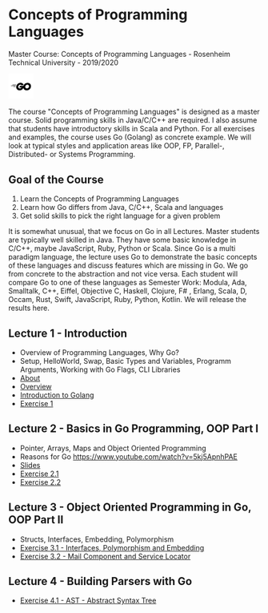 # Concepts of Programming Languages
Master Course: Concepts of Programming Languages - Rosenheim Technical University - 2019/2020

<img src="docs/img/go.png" width="10%">

The course "Concepts of Programming Languages" is designed as a master course. Solid programming skills in Java/C/C++ are required. I also assume that students have introductory skills in Scala and Python. For all exercises and examples, the course uses Go (Golang) as concrete example.
We will look at typical styles and application areas like OOP, FP, Parallel-, Distributed- or Systems Programming. 

## Goal of the Course

1. Learn the Concepts of Programming Languages
2. Learn how Go differs from Java, C/C++, Scala and languages
3. Get solid skills to pick the right language for a given problem

It is somewhat unusual, that we focus on Go in all Lectures. Master students are typically well skilled in Java. They
have some basic knowledge in C/C++, maybe JavaScript, Ruby, Python or Scala. Since Go is a multi paradigm language, the lecture uses Go to demonstrate the basic concepts of these languages and discuss features which are missing in Go. We go from concrete to the abstraction and not vice versa.
Each student will compare Go to one of these languages as Semester Work: Modula, Ada, Smalltalk, C++, Eiffel, Objective C, Haskell, Clojure, F# , Erlang, Scala, D, Occam, Rust, Swift, JavaScript, Ruby, Python, Kotlin. We will release the results here. 

## Lecture 1 - Introduction

- Overview of Programming Languages, Why Go?
- Setup, HelloWorld, Swap, Basic Types and Variables, Programm Arguments, Working with Go Flags, CLI Libraries 
- <a href="docs/1.0-About.pdf">About</a>
- <a href="docs/1.1-Overview.pdf">Overview</a>
- <a href="docs/1.2-Introduction to Golang.pdf">Introduction to Golang</a>
- <a href="docs/exercises/Exercise1.md">Exercise 1</a>

## Lecture 2 - Basics in Go Programming, OOP Part I

- Pointer, Arrays, Maps and Object Oriented Programming
- Reasons for Go https://www.youtube.com/watch?v=5kj5ApnhPAE
- <a href="docs/2.0-Go Programming - Basics and OOP.pdf">Slides</a>
- <a href="docs/exercises/Exercise2.1.md">Exercise 2.1</a>
- <a href="docs/exercises/Exercise2.2.md">Exercise 2.2</a>

## Lecture 3 - Object Oriented Programming in Go, OOP Part II

- Structs, Interfaces, Embedding, Polymorphism
- <a href="docs/exercises/Exercise3.md">Exercise 3.1 - Interfaces, Polymorphism and Embedding</a>
- <a href="docs/exercises/Exercise3.md">Exercise 3.2 - Mail Component and Service Locator</a>

## Lecture 4 - Building Parsers with Go
- <a href="docs/exercises/Exercise4.md">Exercise 4.1 - AST - Abstract Syntax Tree</a>

